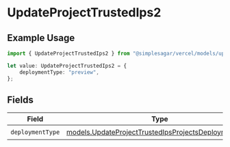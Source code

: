 # UpdateProjectTrustedIps2

## Example Usage

```typescript
import { UpdateProjectTrustedIps2 } from "@simplesagar/vercel/models/updateprojectop.js";

let value: UpdateProjectTrustedIps2 = {
    deploymentType: "preview",
};
```

## Fields

| Field                                                                                                              | Type                                                                                                               | Required                                                                                                           | Description                                                                                                        |
| ------------------------------------------------------------------------------------------------------------------ | ------------------------------------------------------------------------------------------------------------------ | ------------------------------------------------------------------------------------------------------------------ | ------------------------------------------------------------------------------------------------------------------ |
| `deploymentType`                                                                                                   | [models.UpdateProjectTrustedIpsProjectsDeploymentType](../models/updateprojecttrustedipsprojectsdeploymenttype.md) | :heavy_check_mark:                                                                                                 | N/A                                                                                                                |